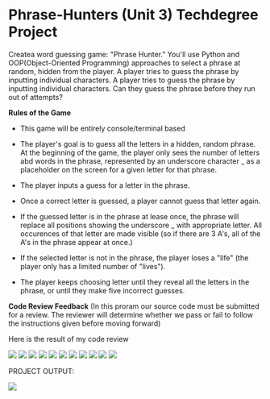# Phrase-Hunters (Unit 3) Techdegree Project

Createa word guessing game: "Phrase Hunter." You'll use Python and OOP(Object-Oriented Programming) approaches to select a phrase at random, hidden from the player. A player tries to guess the phrase by inputting individual characters. A player tries to guess the phrase by inputting individual characters. Can they guess the phrase before they run out of attempts?


**Rules of the Game**

* This game will be entirely console/terminal based

* The player's goal is to guess all the letters in a hidden, random phrase. At the beginning of the game, the player only sees the number of letters abd words in the phrase, represented by an underscore character _ as a placeholder on the screen for a given letter for that phrase.

* The player inputs a guess for a letter in the phrase.

* Once a correct letter is guessed, a player cannot guess that letter again.

* If the guessed letter is in the phrase at lease once, the phrase will replace all positions showing the underscore _ with appropriate letter. All occurences of that letter are made visible (so if there are 3 A's, all of the A's in the phrase appear at once.)

* If the selected letter is not in the phrase, the player loses a "life" (the player only has a limited number of "lives").

* The player keeps choosing letter until they reveal all the letters in the phrase, or until they make five incorrect guesses.


**Code Review Feedback**
(In this proram our source code must be submitted for a review. The reviewer will determine whether we pass or fail to follow the instructions given before moving forward)


Here is the result of my code review

![](/Result/1.png)
![](/Result/2.png)
![](/Result/3.png)
![](/Result/4.png)
![](/Result/5.png)
![](/Result/6.png)
![](/Result/7.png)
![](/Result/8.png)
![](/Result/9.png)
![](/Result/10.png)
![](/Result/11.png)


PROJECT OUTPUT:


![](/output.png)
